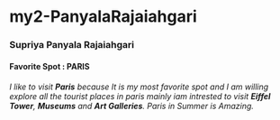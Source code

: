# my2-PanyalaRajaiahgari

### Supriya Panyala Rajaiahgari
####  Favorite Spot : PARIS
###### I like to visit __Paris__ because It is my most favorite spot and I am willing explore all the tourist places in paris mainly iam intrested to visit **Eiffel Tower**, **Museums** and **Art Galleries**. Paris in Summer is Amazing.